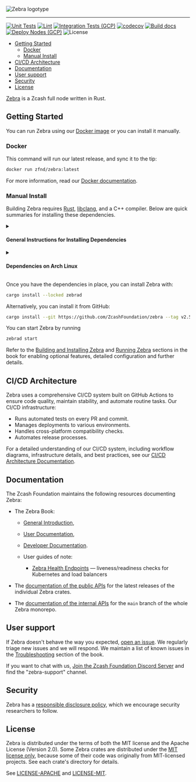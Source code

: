 ![Zebra logotype](https://zfnd.org/wp-content/uploads/2022/03/zebra-logotype.png)

---

[![Unit Tests](https://github.com/ZcashFoundation/zebra/actions/workflows/tests-unit.yml/badge.svg)](https://github.com/ZcashFoundation/zebra/actions/workflows/tests-unit.yml)
[![Lint](https://github.com/ZcashFoundation/zebra/actions/workflows/lint.yml/badge.svg)](https://github.com/ZcashFoundation/zebra/actions/workflows/lint.yml)
[![Integration Tests (GCP)](https://github.com/ZcashFoundation/zebra/actions/workflows/zfnd-ci-integration-tests-gcp.yml/badge.svg)](https://github.com/ZcashFoundation/zebra/actions/workflows/zfnd-ci-integration-tests-gcp.yml)
[![codecov](https://codecov.io/gh/ZcashFoundation/zebra/branch/main/graph/badge.svg)](https://codecov.io/gh/ZcashFoundation/zebra)
[![Build docs](https://github.com/ZcashFoundation/zebra/actions/workflows/book.yml/badge.svg)](https://github.com/ZcashFoundation/zebra/actions/workflows/book.yml)
[![Deploy Nodes (GCP)](https://github.com/ZcashFoundation/zebra/actions/workflows/zfnd-deploy-nodes-gcp.yml/badge.svg)](https://github.com/ZcashFoundation/zebra/actions/workflows/zfnd-deploy-nodes-gcp.yml)
![License](https://img.shields.io/badge/license-MIT%2FApache--2.0-blue.svg)

- [Getting Started](#getting-started)
  - [Docker](#docker)
  - [Manual Install](#manual-install)
- [CI/CD Architecture](#cicd-architecture)
- [Documentation](#documentation)
- [User support](#user-support)
- [Security](#security)
- [License](#license)

[Zebra](https://zebra.zfnd.org/) is a Zcash full node written in Rust.

## Getting Started

You can run Zebra using our [Docker
image](https://hub.docker.com/r/zfnd/zebra/tags) or you can install it manually.

### Docker

This command will run our latest release, and sync it to the tip:

```sh
docker run zfnd/zebra:latest
```

For more information, read our [Docker documentation](https://zebra.zfnd.org/user/docker.html).

### Manual Install

Building Zebra requires [Rust](https://www.rust-lang.org/tools/install),
[libclang](https://clang.llvm.org/doxygen/group__CINDEX.html), and a C++
compiler. Below are quick summaries for installing these dependencies.

[//]: # "The empty line in the `summary` tag below are required for correct Markdown rendering."
<details><summary>

#### General Instructions for Installing Dependencies

</summary>

1. Install [`cargo` and `rustc`](https://www.rust-lang.org/tools/install).
2. Install Zebra's build dependencies:
   - **libclang**, which is a library that comes under various names, typically
     `libclang`, `libclang-dev`, `llvm`, or `llvm-dev`;
   - **clang** or another C++ compiler (`g++,` which is for all platforms or
     `Xcode`, which is for macOS);
   - **[`protoc`](https://grpc.io/docs/protoc-installation/)**.

</details>

[//]: # "The empty lines in the `summary` tag below are required for correct Markdown rendering."
<details><summary>

#### Dependencies on Arch Linux

</summary>

```sh
sudo pacman -S rust clang protobuf
```

Note that the package `clang` includes `libclang` as well. The GCC version on
Arch Linux has a broken build script in a `rocksdb` dependency. A workaround is:

```sh
export CXXFLAGS="$CXXFLAGS -include cstdint"
```

</details>

Once you have the dependencies in place, you can install Zebra with:

```sh
cargo install --locked zebrad
```

Alternatively, you can install it from GitHub:

```sh
cargo install --git https://github.com/ZcashFoundation/zebra --tag v2.5.0 zebrad
```

You can start Zebra by running

```sh
zebrad start
```

Refer to the [Building and Installing
Zebra](https://zebra.zfnd.org/user/install.html) and [Running
Zebra](https://zebra.zfnd.org/user/run.html) sections in the book for enabling
optional features, detailed configuration and further details.

## CI/CD Architecture

Zebra uses a comprehensive CI/CD system built on GitHub Actions to ensure code
quality, maintain stability, and automate routine tasks. Our CI/CD
infrastructure:

- Runs automated tests on every PR and commit.
- Manages deployments to various environments.
- Handles cross-platform compatibility checks.
- Automates release processes.

For a detailed understanding of our CI/CD system, including workflow diagrams,
infrastructure details, and best practices, see our [CI/CD Architecture
Documentation](.github/workflows/README.md).

## Documentation

The Zcash Foundation maintains the following resources documenting Zebra:

- The Zebra Book:
  - [General Introduction](https://zebra.zfnd.org/index.html),
  - [User Documentation](https://zebra.zfnd.org/user.html),
  - [Developer Documentation](https://zebra.zfnd.org/dev.html).

  - User guides of note:
    - [Zebra Health Endpoints](https://zebra.zfnd.org/user/health.html) — liveness/readiness checks for Kubernetes and load balancers

- The [documentation of the public
  APIs](https://docs.rs/zebrad/latest/zebrad/#zebra-crates) for the latest
  releases of the individual Zebra crates.

- The [documentation of the internal APIs](https://doc-internal.zebra.zfnd.org)
  for the `main` branch of the whole Zebra monorepo.

## User support

If Zebra doesn't behave the way you expected, [open an
issue](https://github.com/ZcashFoundation/zebra/issues/new/choose). We regularly
triage new issues and we will respond. We maintain a list of known issues in the
[Troubleshooting](https://zebra.zfnd.org/user/troubleshooting.html) section of
the book.

If you want to chat with us, [Join the Zcash Foundation Discord
Server](https://discord.com/invite/aRgNRVwsM8) and find the "zebra-support"
channel.

## Security

Zebra has a [responsible disclosure
policy](https://github.com/ZcashFoundation/zebra/blob/main/SECURITY.md), which
we encourage security researchers to follow.

## License

Zebra is distributed under the terms of both the MIT license and the Apache
License (Version 2.0). Some Zebra crates are distributed under the [MIT license
only](LICENSE-MIT), because some of their code was originally from MIT-licensed
projects. See each crate's directory for details.

See [LICENSE-APACHE](LICENSE-APACHE) and [LICENSE-MIT](LICENSE-MIT).
